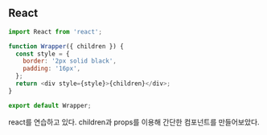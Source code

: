 ## React
```js
import React from 'react';

function Wrapper({ children }) {
  const style = {
    border: '2px solid black',
    padding: '16px',
  };
  return <div style={style}>{children}</div>;
}

export default Wrapper;
```
react를 연습하고 있다. children과 props를 이용해 간단한 컴포넌트를 만들어보았다.
